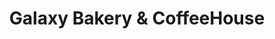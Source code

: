 ---
title: "Galaxy Bakery & CoffeeHouse"
url: /georgetown/galaxy-bakery-and-coffeehouse/
shop: bakery
---